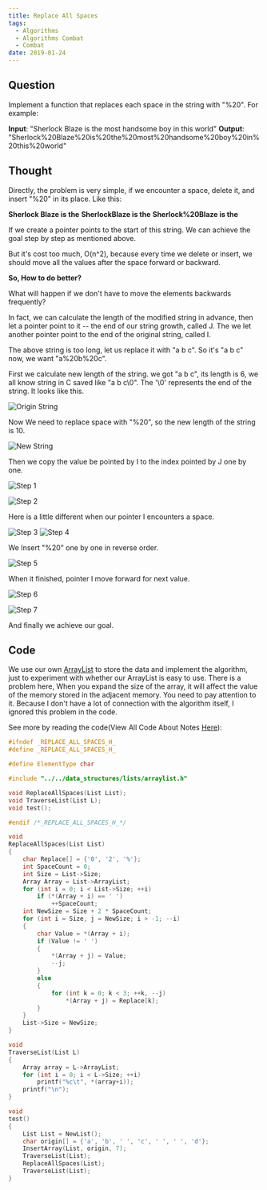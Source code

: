 ```yaml
---
title: Replace All Spaces
tags:
  - Algorithms
  - Algorithms Combat
  - Combat
date: 2019-01-24
---
```


## Question

Implement a function that replaces each space in the string with "%20".
For example:

**Input**: "Sherlock Blaze is the most handsome boy in this world"
**Output**: "Sherlock%20Blaze%20is%20the%20most%20handsome%20boy%20in%20this%20world"

## Thought

Directly, the problem is very simple, if we encounter a space, delete it, and insert "%20" in its place. Like this:

**Sherlock Blaze is the**
**SherlockBlaze is the**
**Sherlock%20Blaze is the**

If we create a pointer points to the start of this string. We can achieve the goal step by step as mentioned above.

But it's cost too much, O(n^2), because every time we delete or insert, we should move all the values after the space forward or backward.

**So, How to do better?**

What will happen if we don't have to move the elements backwards frequently?

In fact, we can calculate the length of the modified string in advance, then let a pointer point to it -- the end of our string growth, called J. The we let another pointer point to the end of the original string, called I.

The above string is too long, let us replace it with "a b c". So it's "a b c" now, we want "a%20b%20c".

First we calculate new length of the string. we got "a b c", its length is 6, we all know string in C saved like "a b c\0". The '\0' represents the end of the string. It looks like this.

![Origin String](https://sherlockblaze.com/resources/img/cs/replace_all_space/origin_string.png)

Now We need to replace space with "%20", so the new length of the string is 10.

![New String](https://sherlockblaze.com/resources/img/cs/replace_all_space/new_string.png)

Then we copy the value be pointed by I to the index pointed by J one by one.

![Step 1](https://sherlockblaze.com/resources/img/cs/replace_all_space/replace_step1.png)

![Step 2](https://sherlockblaze.com/resources/img/cs/replace_all_space/replace_step2.png)

Here is a little different when our pointer I encounters a space.

![Step 3](https://sherlockblaze.com/resources/img/cs/replace_all_space/replace_step3.png)
![Step 4](https://sherlockblaze.com/resources/img/cs/replace_all_space/replace_step4.png)

We Insert "%20" one by one in reverse order.

![Step 5](https://sherlockblaze.com/resources/img/cs/replace_all_space/replace_step5.png)

When it finished, pointer I move forward for next value.

![Step 6](https://sherlockblaze.com/resources/img/cs/replace_all_space/replace_step6.png)

![Step 7](https://sherlockblaze.com/resources/img/cs/replace_all_space/replace_step7.png)

And finally we achieve our goal.

## Code

We use our own [ArrayList](https://sherlockblaze.com/2019/01/21/computer_science/data_structures/ArrayList/) to store the data and implement the algorithm, just to experiment with whether our ArrayList is easy to use. There is a problem here, When you expand the size of the array, it will affect the value of the memory stored in the adjacent memory. You need to pay attention to it. Because I don't have a lot of connection with the algorithm itself, I ignored this problem in the code.

See more by reading the code(View All Code About Notes [Here](https://github.com/sherlockblaze/all_knowledge_review)):

```c
#ifndef _REPLACE_ALL_SPACES_H_
#define _REPLACE_ALL_SPACES_H_

#define ElementType char

#include "../../data_structures/lists/arraylist.h"

void ReplaceAllSpaces(List List);
void TraverseList(List L);
void test();

#endif /*_REPLACE_ALL_SPACES_H_*/

void
ReplaceAllSpaces(List List)
{
	char Replace[] = {'0', '2', '%'};
	int SpaceCount = 0;
	int Size = List->Size;
	Array Array = List->ArrayList;
	for (int i = 0; i < List->Size; ++i)
		if (*(Array + i) == ' ')
			++SpaceCount;
	int NewSize = Size + 2 * SpaceCount;
	for (int i = Size, j = NewSize; i > -1; --i)
	{
		char Value = *(Array + i);
		if (Value != ' ')
		{
			*(Array + j) = Value;
			--j;
		}
		else
		{
			for (int k = 0; k < 3; ++k, --j)
				*(Array + j) = Replace[k];
		}
	}
	List->Size = NewSize;
}

void
TraverseList(List L)
{
	Array array = L->ArrayList;
	for (int i = 0; i < L->Size; ++i)
		printf("%c\t", *(array+i));
	printf("\n");
}

void
test()
{
	List List = NewList();
	char origin[] = {'a', 'b', ' ', 'c', ' ', ' ', 'd'};
	InsertArray(List, origin, 7);
	TraverseList(List);
	ReplaceAllSpaces(List);
	TraverseList(List);
}
```